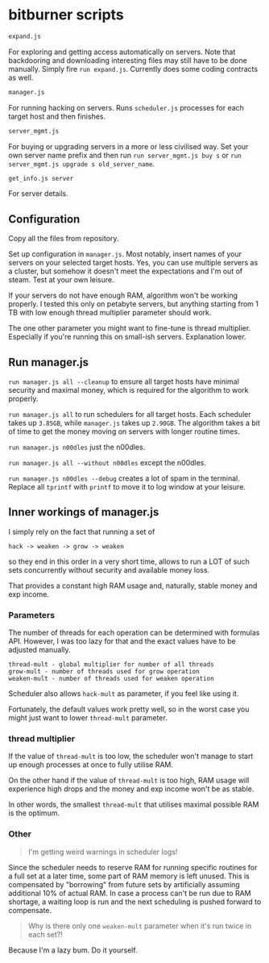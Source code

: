 # bitburner scripts

```sh
expand.js
```
For exploring and getting access automatically on servers. Note that backdooring and downloading interesting files may still have to be done manually. Simply fire `run expand.js`. Currently does some coding contracts as well.

```sh
manager.js
```
For running hacking on servers. Runs `scheduler.js` processes for each target host and then finishes.

```sh
server_mgmt.js
```
For buying or upgrading servers in a more or less civilised way. Set your own server name prefix and then run `run server_mgmt.js buy s` or `run server_mgmt.js upgrade s old_server_name`.

```sh
get_info.js server
```
For server details.


## Configuration

Copy all the files from repository.

Set up configuration in `manager.js`. Most notably, insert names of your servers on your selected target hosts. Yes, you can use multiple servers as a cluster, but somehow it doesn't meet the expectations and I'm out of steam. Test at your own leisure.

If your servers do not have enough RAM, algorithm won't be working properly. I tested this only on petabyte servers, but anything starting from 1 TB with low enough thread multiplier parameter should work.

The one other parameter you might want to fine-tune is thread multiplier. Especially if you're running this on small-ish servers. Explanation lower.


## Run manager.js

`run manager.js all --cleanup`
to ensure all target hosts have minimal security and maximal money, which is required for the algorithm to work properly.

`run manager.js all`
to run schedulers for all target hosts. Each scheduler takes up `3.85GB`, while `manager.js` takes up `2.90GB`. The algorithm takes a bit of time to get the money moving on servers with longer routine times.

`run manager.js n00dles`
just the n00dles.

`run manager.js all --without n00dles`
except the n00dles.

`run manager.js n00dles --debug`
creates a lot of spam in the terminal. Replace all `tprintf` with `printf` to move it to log window at your leisure.


## Inner workings of manager.js

I simply rely on the fact that running a set of

`hack -> weaken -> grow -> weaken`

so they end in this order in a very short time, allows to run a LOT of such sets concurrently without security and available money loss.

That provides a constant high RAM usage and, naturally, stable money and exp income.


### Parameters

The number of threads for each operation can be determined with formulas API. However, I was too lazy for that and the exact values have to be adjusted manually.

	thread-mult - global multiplier for number of all threads
	grow-mult - number of threads used for grow operation
	weaken-mult - number of threads used for weaken operation

Scheduler also allows `hack-mult` as parameter, if you feel like using it.

Fortunately, the default values work pretty well, so in the worst case you might just want to lower `thread-mult` parameter.


### thread multiplier

If the value of `thread-mult` is too low, the scheduler won't manage to start up enough processes at once to fully utilise RAM.

On the other hand if the value of `thread-mult` is too high, RAM usage will experience high drops and the money and exp income won't be as stable.

In other words, the smallest `thread-mult` that utilises maximal possible RAM is the optimum.


### Other

> I'm getting weird warnings in scheduler logs!

Since the scheduler needs to reserve RAM for running specific routines for a full set at a later time, some part of RAM memory is left unused.
This is compensated by "borrowing" from future sets by artificially assuming additional 10% of actual RAM. In case a process can't be run due to RAM shortage, a waiting loop is run and the next scheduling is pushed forward to compensate.

> Why is there only one `weaken-mult` parameter when it's run twice in each set?!

Because I'm a lazy bum. Do it yourself.
